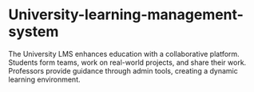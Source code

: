 # University-learning-management-system
The University LMS enhances education with a collaborative platform. Students form teams, work on real-world projects, and share their work. Professors provide guidance through admin tools, creating a dynamic learning environment.
